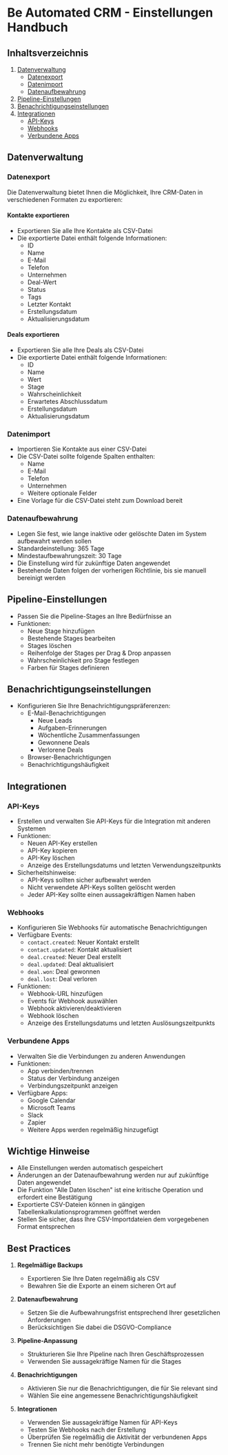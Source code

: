 # Be Automated CRM - Einstellungen Handbuch

## Inhaltsverzeichnis
1. [Datenverwaltung](#datenverwaltung)
   - [Datenexport](#datenexport)
   - [Datenimport](#datenimport)
   - [Datenaufbewahrung](#datenaufbewahrung)
2. [Pipeline-Einstellungen](#pipeline-einstellungen)
3. [Benachrichtigungseinstellungen](#benachrichtigungseinstellungen)
4. [Integrationen](#integrationen)
   - [API-Keys](#api-keys)
   - [Webhooks](#webhooks)
   - [Verbundene Apps](#verbundene-apps)

## Datenverwaltung

### Datenexport
Die Datenverwaltung bietet Ihnen die Möglichkeit, Ihre CRM-Daten in verschiedenen Formaten zu exportieren:

#### Kontakte exportieren
- Exportieren Sie alle Ihre Kontakte als CSV-Datei
- Die exportierte Datei enthält folgende Informationen:
  - ID
  - Name
  - E-Mail
  - Telefon
  - Unternehmen
  - Deal-Wert
  - Status
  - Tags
  - Letzter Kontakt
  - Erstellungsdatum
  - Aktualisierungsdatum

#### Deals exportieren
- Exportieren Sie alle Ihre Deals als CSV-Datei
- Die exportierte Datei enthält folgende Informationen:
  - ID
  - Name
  - Wert
  - Stage
  - Wahrscheinlichkeit
  - Erwartetes Abschlussdatum
  - Erstellungsdatum
  - Aktualisierungsdatum

### Datenimport
- Importieren Sie Kontakte aus einer CSV-Datei
- Die CSV-Datei sollte folgende Spalten enthalten:
  - Name
  - E-Mail
  - Telefon
  - Unternehmen
  - Weitere optionale Felder
- Eine Vorlage für die CSV-Datei steht zum Download bereit

### Datenaufbewahrung
- Legen Sie fest, wie lange inaktive oder gelöschte Daten im System aufbewahrt werden sollen
- Standardeinstellung: 365 Tage
- Mindestaufbewahrungszeit: 30 Tage
- Die Einstellung wird für zukünftige Daten angewendet
- Bestehende Daten folgen der vorherigen Richtlinie, bis sie manuell bereinigt werden

## Pipeline-Einstellungen
- Passen Sie die Pipeline-Stages an Ihre Bedürfnisse an
- Funktionen:
  - Neue Stage hinzufügen
  - Bestehende Stages bearbeiten
  - Stages löschen
  - Reihenfolge der Stages per Drag & Drop anpassen
  - Wahrscheinlichkeit pro Stage festlegen
  - Farben für Stages definieren

## Benachrichtigungseinstellungen
- Konfigurieren Sie Ihre Benachrichtigungspräferenzen:
  - E-Mail-Benachrichtigungen
    - Neue Leads
    - Aufgaben-Erinnerungen
    - Wöchentliche Zusammenfassungen
    - Gewonnene Deals
    - Verlorene Deals
  - Browser-Benachrichtigungen
  - Benachrichtigungshäufigkeit

## Integrationen

### API-Keys
- Erstellen und verwalten Sie API-Keys für die Integration mit anderen Systemen
- Funktionen:
  - Neuen API-Key erstellen
  - API-Key kopieren
  - API-Key löschen
  - Anzeige des Erstellungsdatums und letzten Verwendungszeitpunkts
- Sicherheitshinweise:
  - API-Keys sollten sicher aufbewahrt werden
  - Nicht verwendete API-Keys sollten gelöscht werden
  - Jeder API-Key sollte einen aussagekräftigen Namen haben

### Webhooks
- Konfigurieren Sie Webhooks für automatische Benachrichtigungen
- Verfügbare Events:
  - `contact.created`: Neuer Kontakt erstellt
  - `contact.updated`: Kontakt aktualisiert
  - `deal.created`: Neuer Deal erstellt
  - `deal.updated`: Deal aktualisiert
  - `deal.won`: Deal gewonnen
  - `deal.lost`: Deal verloren
- Funktionen:
  - Webhook-URL hinzufügen
  - Events für Webhook auswählen
  - Webhook aktivieren/deaktivieren
  - Webhook löschen
  - Anzeige des Erstellungsdatums und letzten Auslösungszeitpunkts

### Verbundene Apps
- Verwalten Sie die Verbindungen zu anderen Anwendungen
- Funktionen:
  - App verbinden/trennen
  - Status der Verbindung anzeigen
  - Verbindungszeitpunkt anzeigen
- Verfügbare Apps:
  - Google Calendar
  - Microsoft Teams
  - Slack
  - Zapier
  - Weitere Apps werden regelmäßig hinzugefügt

## Wichtige Hinweise
- Alle Einstellungen werden automatisch gespeichert
- Änderungen an der Datenaufbewahrung werden nur auf zukünftige Daten angewendet
- Die Funktion "Alle Daten löschen" ist eine kritische Operation und erfordert eine Bestätigung
- Exportierte CSV-Dateien können in gängigen Tabellenkalkulationsprogrammen geöffnet werden
- Stellen Sie sicher, dass Ihre CSV-Importdateien dem vorgegebenen Format entsprechen

## Best Practices
1. **Regelmäßige Backups**
   - Exportieren Sie Ihre Daten regelmäßig als CSV
   - Bewahren Sie die Exporte an einem sicheren Ort auf

2. **Datenaufbewahrung**
   - Setzen Sie die Aufbewahrungsfrist entsprechend Ihrer gesetzlichen Anforderungen
   - Berücksichtigen Sie dabei die DSGVO-Compliance

3. **Pipeline-Anpassung**
   - Strukturieren Sie Ihre Pipeline nach Ihren Geschäftsprozessen
   - Verwenden Sie aussagekräftige Namen für die Stages

4. **Benachrichtigungen**
   - Aktivieren Sie nur die Benachrichtigungen, die für Sie relevant sind
   - Wählen Sie eine angemessene Benachrichtigungshäufigkeit

5. **Integrationen**
   - Verwenden Sie aussagekräftige Namen für API-Keys
   - Testen Sie Webhooks nach der Erstellung
   - Überprüfen Sie regelmäßig die Aktivität der verbundenen Apps
   - Trennen Sie nicht mehr benötigte Verbindungen 